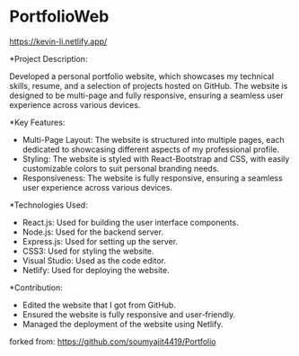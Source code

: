 # PortfolioWeb

https://kevin-li.netlify.app/

*Project Description:

Developed a personal portfolio website, which showcases my technical skills, resume, and a selection of projects hosted on GitHub. The website is designed to be multi-page and fully responsive, ensuring a seamless user experience across various devices. 

*Key Features:

- Multi-Page Layout: The website is structured into multiple pages, each dedicated to showcasing different aspects of my professional profile.
- Styling: The website is styled with React-Bootstrap and CSS, with easily customizable colors to suit personal branding needs.
- Responsiveness: The website is fully responsive, ensuring a seamless user experience across various devices.

*Technologies Used:

- React.js: Used for building the user interface components.
- Node.js: Used for the backend server.
- Express.js: Used for setting up the server.
- CSS3: Used for styling the website.
- Visual Studio: Used as the code editor.
- Netlify: Used for deploying the website.

*Contribution:

- Edited the website that I got from GitHub.
- Ensured the website is fully responsive and user-friendly.
- Managed the deployment of the website using Netlify.



forked from:
https://github.com/soumyajit4419/Portfolio

